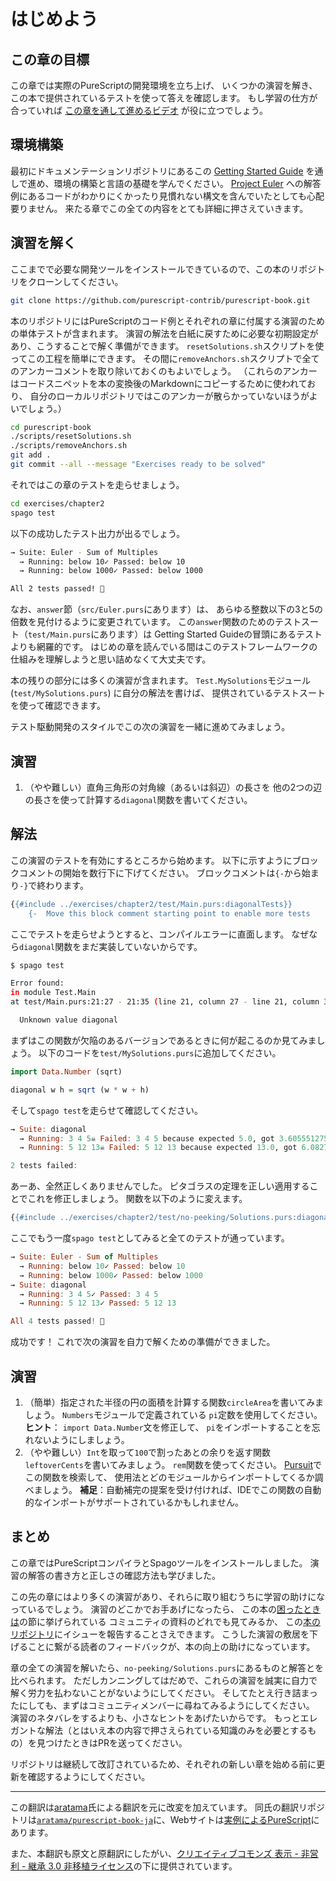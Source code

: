 # はじめよう

## この章の目標

この章では実際のPureScriptの開発環境を立ち上げ、
いくつかの演習を解き、
この本で提供されているテストを使って答えを確認します。
もし学習の仕方が合っていれば
[この章を通して進めるビデオ](https://www.youtube.com/watch?v=GPjPwb6d-70)
が役に立つでしょう。

## 環境構築

最初にドキュメンテーションリポジトリにあるこの
[Getting Started
Guide](https://github.com/purescript/documentation/blob/master/guides/Getting-Started.md)
を通しで進め、環境の構築と言語の基礎を学んでください。
[Project Euler](http://projecteuler.net/problem=1)
への解答例にあるコードがわかりにくかったり見慣れない構文を含んでいたとしても心配要りません。
来たる章でこの全ての内容をとても詳細に押さえていきます。

## 演習を解く

ここまでで必要な開発ツールをインストールできているので、この本のリポジトリをクローンしてください。

```sh
git clone https://github.com/purescript-contrib/purescript-book.git
```

本のリポジトリにはPureScriptのコード例とそれぞれの章に付属する演習のための単体テストが含まれます。
演習の解法を白紙に戻すために必要な初期設定があり、こうすることで解く準備ができます。
`resetSolutions.sh`スクリプトを使ってこの工程を簡単にできます。
その間に`removeAnchors.sh`スクリプトで全てのアンカーコメントを取り除いておくのもよいでしょう。
（これらのアンカーはコードスニペットを本の変換後のMarkdownにコピーするために使われており、
自分のローカルリポジトリではこのアンカーが散らかっていないほうがよいでしょう。）

```sh
cd purescript-book
./scripts/resetSolutions.sh
./scripts/removeAnchors.sh
git add .
git commit --all --message "Exercises ready to be solved"
```

それではこの章のテストを走らせましょう。

```sh
cd exercises/chapter2
spago test
```

以下の成功したテスト出力が出るでしょう。

```sh
→ Suite: Euler - Sum of Multiples
  → Running: below 10✓ Passed: below 10
  → Running: below 1000✓ Passed: below 1000

All 2 tests passed! 🎉
```

なお、`answer`節（`src/Euler.purs`にあります）は、
あらゆる整数以下の3と5の倍数を見付けるように変更されています。
この`answer`関数のためのテストスート（`test/Main.purs`にあります）は
Getting Started Guideの冒頭にあるテストよりも網羅的です。
はじめの章を読んでいる間はこのテストフレームワークの仕組みを理解しようと思い詰めなくて大丈夫です。

本の残りの部分には多くの演習が含まれます。
`Test.MySolutions`モジュール (`test/MySolutions.purs`) に自分の解法を書けば、
提供されているテストスートを使って確認できます。

テスト駆動開発のスタイルでこの次の演習を一緒に進めてみましょう。

## 演習

1. （やや難しい）直角三角形の対角線（あるいは斜辺）の長さを
   他の2つの辺の長さを使って計算する`diagonal`関数を書いてください。

## 解法

この演習のテストを有効にするところから始めます。
以下に示すようにブロックコメントの開始を数行下に下げてください。
ブロックコメントは`{-`から始まり`-}`で終わります。

```hs
{{#include ../exercises/chapter2/test/Main.purs:diagonalTests}}
    {-  Move this block comment starting point to enable more tests
```

ここでテストを走らせようとすると、コンパイルエラーに直面します。
なぜなら`diagonal`関数をまだ実装していないからです。

```sh
$ spago test

Error found:
in module Test.Main
at test/Main.purs:21:27 - 21:35 (line 21, column 27 - line 21, column 35)

  Unknown value diagonal
```

まずはこの関数が欠陥のあるバージョンであるときに何が起こるのか見てみましょう。
以下のコードを`test/MySolutions.purs`に追加してください。

```hs
import Data.Number (sqrt)

diagonal w h = sqrt (w * w + h)
```

そして`spago test`を走らせて確認してください。

```hs
→ Suite: diagonal
  → Running: 3 4 5☠ Failed: 3 4 5 because expected 5.0, got 3.605551275463989
  → Running: 5 12 13☠ Failed: 5 12 13 because expected 13.0, got 6.082762530298219

2 tests failed:
```

あーあ、全然正しくありませんでした。
ピタゴラスの定理を正しい適用することでこれを修正しましょう。
関数を以下のように変えます。

```hs
{{#include ../exercises/chapter2/test/no-peeking/Solutions.purs:diagonal}}
```

ここでもう一度`spago test`としてみると全てのテストが通っています。

```hs
→ Suite: Euler - Sum of Multiples
  → Running: below 10✓ Passed: below 10
  → Running: below 1000✓ Passed: below 1000
→ Suite: diagonal
  → Running: 3 4 5✓ Passed: 3 4 5
  → Running: 5 12 13✓ Passed: 5 12 13

All 4 tests passed! 🎉
```

成功です！
これで次の演習を自力で解くための準備ができました。

## 演習

 1. （簡単）指定された半径の円の面積を計算する関数`circleArea`を書いてみましょう。
    `Numbers`モジュールで定義されている `pi`定数を使用してください。
    **ヒント**： `import Data.Number`文を修正して、 `pi`をインポートすることを忘れないようにしましょう。
 1. （やや難しい）`Int`を取って`100`で割ったあとの余りを返す関数`leftoverCents`を書いてみましょう。
    `rem`関数を使ってください。
    [Pursuit](https://pursuit.purescript.org/)でこの関数を検索して、
    使用法とどのモジュールからインポートしてくるか調べましょう。
    **補足**：自動補完の提案を受け付ければ、IDEでこの関数の自動的なインポートがサポートされているかもしれません。

## まとめ

この章ではPureScriptコンパイラとSpagoツールをインストールしました。
演習の解答の書き方と正しさの確認方法も学びました。

この先の章にはより多くの演習があり、それらに取り組むうちに学習の助けになっているでしょう。
演習のどこかでお手あげになったら、
この本の[困ったときは](chapter1.ja.md#getting-help)の節に挙げられている
コミュニティの資料のどれでも見てみるか、
この[本のリポジトリ](https://github.com/purescript-contrib/purescript-book/issues)にイシューを報告することさえできます。
こうした演習の敷居を下げることに繋がる読者のフィードバックが、本の向上の助けになっています。

章の全ての演習を解いたら、`no-peeking/Solutions.purs`にあるものと解答とを比べられます。
ただしカンニングしてはだめで、これらの演習を誠実に自力で解く労力を払わないことがないようにしてください。
そしてたとえ行き詰まったにしても、まずはコミュニティメンバーに尋ねてみるようにしてください。
演習のネタバレをするよりも、小さなヒントをあげたいからです。
もっとエレガントな解法（とはいえ本の内容で押さえられている知識のみを必要とするもの）を見つけたときはPRを送ってください。

リポジトリは継続して改訂されているため、それぞれの新しい章を始める前に更新を確認するようにしてください。

- - -

この翻訳は[aratama](https://github.com/aratama)氏による翻訳を元に改変を加えています。
同氏の翻訳リポジトリは[`aratama/purescript-book-ja`](https://github.com/aratama/purescript-book-ja)に、Webサイトは[実例によるPureScript](http://aratama.github.io/purescript/)にあります。

また、本翻訳も原文と原翻訳にしたがい、[クリエイティブコモンズ 表示 - 非営利 - 継承 3.0 非移植ライセンス](http://creativecommons.org/licenses/by-nc-sa/3.0/deed.ja)の下に提供されています。